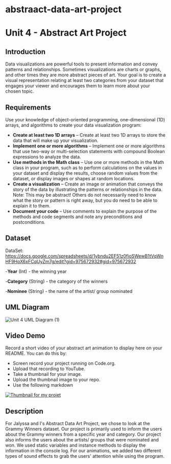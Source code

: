 # abstraact-data-art-project
# Unit 4 - Abstract Art Project

## Introduction

Data visualizations are powerful tools to present information and convey patterns and relationships. Sometimes visualizations are charts or graphs, and other times they are more abstract pieces of art. Your goal is to create a visual representation relating at least two categories from your dataset that engages your viewer and encourages them to learn more about your chosen topic.

## Requirements

Use your knowledge of object-oriented programming, one-dimensional (1D) arrays, and algorithms to create your data visualization program:

- **Create at least two 1D arrays** – Create at least two 1D arrays to store the data that will make up your visualization.
- **Implement one or more algorithms** – Implement one or more algorithms that use two-way or multi-selection statements with compound Boolean expressions to analyze the data.
- **Use methods in the Math class** – Use one or more methods in the Math class in your program, such as to perform calculations on the values in your dataset and display the results, choose random values from the dataset, or display images or shapes at random locations.
- **Create a visualization** – Create an image or animation that conveys the story of the data by illustrating the patterns or relationships in the data.
  Note: This may be abstract! Others do not necessarily need to know what the story or pattern is right away, but you do need to be able to explain it to them.
- **Document your code** – Use comments to explain the purpose of the methods and code segments and note any preconditions and postconditions.

## Dataset

DataSet: https://docs.google.com/spreadsheets/d/1ybndu2EF51z0fioSWewB1tVqWnHF9HoX6xFCqUyZm7g/edit?gid=975672932#gid=975672932

-**Year** (Int) - the winning year

-**Category** (String) - the category of the winners

-**Nominee** (String) - the name of the artist/ group nominated

## UML Diagram

![Unit 4 UML Diagram (1)](https://github.com/user-attachments/assets/a243c888-380e-4498-836c-88f03c4a5024)


## Video Demo

Record a short video of your abstract art animation to display here on your README. You can do this by:

- Screen record your project running on Code.org.
- Upload that recording to YouTube.
- Take a thumbnail for your image.
- Upload the thumbnail image to your repo.
- Use the following markdown

[![Thumbnail for my projet](nameOfThumbnail.png)]([youtube-URL-here](https://www.youtube.com/watch?v=_w-toJiOsjE))

## Description

For Jalyssa and I's Abstract Data Art Project, we chose to look at the Grammy Winners dataset. Our project is primarily used to inform the users about the Grammy winners from a specific year and category. Our project also informs the users about the artists/ groups that were nominated and won. We used static variables and instance methods to display the information in the console log. For our animations, we added two different types of sound effects to grab the users' attention while using the program.
